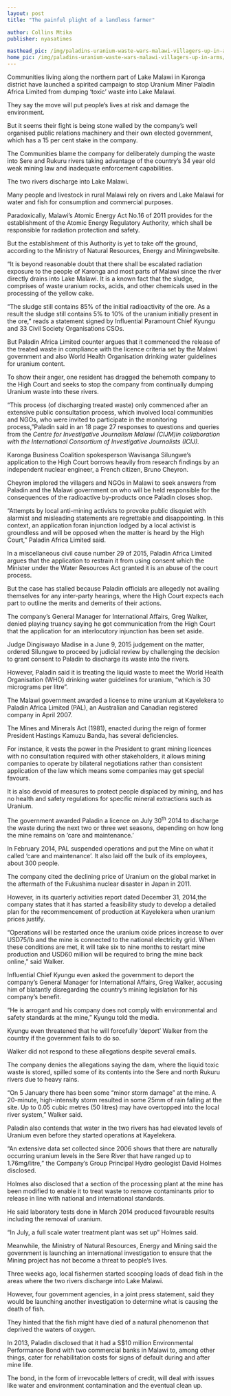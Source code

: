 ```yaml
---
layout: post
title: "The painful plight of a landless farmer"

author: Collins Mtika
publisher: nyasatimes

masthead_pic: /img/paladins-uranium-waste-wars-malawi-villagers-up-in-arms/pic_1.jpg
home_pic: /img/paladins-uranium-waste-wars-malawi-villagers-up-in-arms/pic_1_home.jpg
---
```


<span class="drop-cap">C</span>ommunities living along the northern part of Lake Malawi in Karonga district have launched a spirited campaign to stop Uranium Miner Paladin Africa Limited from dumping ‘toxic’ waste into Lake Malawi.

They say the move will put people’s lives at risk and damage the environment.

But it seems their fight is being stone walled by the company’s well organised public relations machinery and their own elected government, which has a 15 per cent stake in the company.

The Communities blame the company for deliberately dumping the waste into Sere and Rukuru rivers taking advantage of the country’s 34 year old weak mining law and inadequate enforcement capabilities.

The two rivers discharge into Lake Malawi.

Many people and livestock in rural Malawi rely on rivers and Lake Malawi for water and fish for consumption and commercial purposes.

Paradoxically, Malawi&#8217;s Atomic Energy Act No.16 of 2011 provides for the establishment of the Atomic Energy Regulatory Authority, which shall be responsible for radiation protection and safety.

But the establishment of this Authority is yet to take off the ground, according to the Ministry of Natural Resources, Energy and Miningwebsite.

“It is beyond reasonable doubt that there shall be escalated radiation exposure to the people of Karonga and most parts of Malawi since the river directly drains into Lake Malawi. It is a known fact that the sludge, comprises of waste uranium rocks, acids, and other chemicals used in the processing of the yellow cake.

“The sludge still contains 85% of the initial radioactivity of the ore. As a result the sludge still contains 5% to 10% of the uranium initially present in the ore,” reads a statement signed by Influential Paramount Chief Kyungu and 33 Civil Society Organisations CSOs.

But Paladin Africa Limited counter argues that it commenced the release of the treated waste in compliance with the licence criteria set by the Malawi government and also World Health Organisation drinking water guidelines for uranium content.

To show their anger, one resident has dragged the behemoth company to the High Court and seeks to stop the company from continually dumping Uranium waste into these rivers.

“This process (of discharging treated waste) only commenced after an extensive public consultation process, which involved local communities and NGOs, who were invited to participate in the monitoring process,”Paladin said in an 18 page 27 responses to questions and queries from the <em>Centre for Investigative Journalism Malawi (CIJM)in collaboration with the International Consortium of Investigative Journalists (ICIJ).</em>

Karonga Business Coalition spokesperson Wavisanga Silungwe’s application to the High Court borrows heavily from research findings by an independent nuclear engineer, a French citizen, Bruno Cheyron.

Cheyron implored the villagers and NGOs in Malawi to seek answers from Paladin and the Malawi government on who will be held responsible for the consequences of the radioactive by-products once Paladin closes shop.

“Attempts by local anti-mining activists to provoke public disquiet with alarmist and misleading statements are regrettable and disappointing.  In this context, an application foran injunction lodged by a local activist is groundless and will be opposed when the matter is heard by the High Court,” Paladin Africa Limited said.

In a miscellaneous civil cause number 29 of 2015, Paladin Africa Limited argues that the application to restrain it from using consent which the Minister under the Water Resources Act granted it is an abuse of the court process.

But the case has stalled because Paladin officials are allegedly not availing themselves for any inter-party hearings, where the High Court expects each part to outline the merits and demerits of their actions.

The company’s General Manager for International Affairs, Greg Walker, denied playing truancy saying he got communication from the High Court that the application for an interlocutory injunction has been set aside.

Judge Dingiswayo Madise in a June 9, 2015 judgement on the matter, ordered Silungwe to proceed by judicial review by challenging the decision to grant consent to Paladin to discharge its waste into the rivers.

However, Paladin said it is treating the liquid waste to meet the World Health Organisation (WHO) drinking water guidelines for uranium, “which is 30 micrograms per litre”.

The Malawi government awarded a license to mine uranium at Kayelekera to Paladin Africa Limited (PAL), an Australian and Canadian registered company in April 2007.

The Mines and Minerals Act (1981), enacted during the reign of former President Hastings Kamuzu Banda, has several deficiencies.

For instance, it vests the power in the President to grant mining licences with no consultation required with other stakeholders, it allows mining companies to operate by bilateral negotiations rather than consistent application of the law which means some companies may get special favours.

It is also devoid of measures to protect people displaced by mining, and has no health and safety regulations for specific mineral extractions such as Uranium.

The government awarded Paladin a licence on July 30<sup>th</sup> 2014 to discharge the waste during the next two or three wet seasons, depending on how long the mine remains on ‘care and maintenance.’

In February 2014, PAL suspended operations and put the Mine on what it called ‘care and maintenance’. It also laid off the bulk of its employees, about 300 people.

The company cited the declining price of Uranium on the global market in the aftermath of the Fukushima nuclear disaster in Japan in 2011.

However, in its quarterly activities report dated December 31, 2014,the company states that it has started a feasibility study to develop a detailed plan for the recommencement of production at Kayelekera when uranium prices justify.

“Operations will be restarted once the uranium oxide prices increase to over USD75/lb and the mine is connected to the national electricity grid. When these conditions are met, it will take six to nine months to restart mine production and USD60 million will be required to bring the mine back online,” said Walker.

Influential Chief Kyungu even asked the government to deport the company’s General Manager for International Affairs, Greg Walker, accusing him of blatantly disregarding the country’s mining legislation for his company’s benefit.

“He is arrogant and his company does not comply with environmental and safety standards at the mine,” Kyungu told the media.

Kyungu even threatened that he will forcefully ‘deport’ Walker from the country if the government fails to do so.

Walker did not respond to these allegations despite several emails.

The company denies the allegations saying the dam, where the liquid toxic waste is stored, spilled some of its contents into the Sere and north Rukuru rivers due to heavy rains.

“On 5 January there has been some &#8220;minor storm damage&#8221; at the mine. A 20-minute, high-intensity storm resulted in some 25mm of rain falling at the site. Up to 0.05 cubic metres (50 litres) may have overtopped into the local river system,” Walker said.

Paladin also contends that water in the two rivers has had elevated levels of Uranium even before they started operations at Kayelekera.

“An extensive data set collected since 2006 shows that there are naturally occurring uranium levels in the Sere River that have ranged up to 1.76mg/litre,” the Company’s Group Principal Hydro geologist David Holmes disclosed.

Holmes also disclosed that a section of the processing plant at the mine has been modified to enable it to treat waste to remove contaminants prior to release in line with national and international standards.

He said laboratory tests done in March 2014 produced favourable results including the removal of uranium.

“In July, a full scale water treatment plant was set up” Holmes said.

Meanwhile, the Ministry of Natural Resources, Energy and Mining  said the government is launching an international investigation to ensure that the Mining project has not become a threat to people’s lives.

Three weeks ago, local fishermen started scooping loads of dead fish in the areas where the two rivers discharge into Lake Malawi.

However, four government agencies, in a joint press statement, said they would be launching another investigation to determine what is causing the death of fish.

They hinted that the fish might have died of a natural phenomenon that deprived the waters of oxygen.

In 2013, Paladin disclosed that it had a S$10 million Environmental Performance Bond with two commercial banks in Malawi to, among other things, cater for rehabilitation costs for signs of default during and after mine life.

The bond, in the form of irrevocable letters of credit, will deal with issues like water and environment contamination and the eventual clean up.
